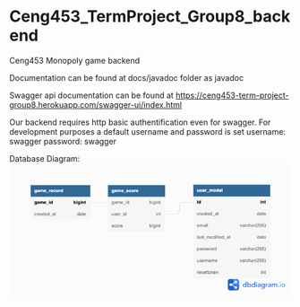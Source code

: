 # Ceng453_TermProject_Group8_backend
Ceng453 Monopoly game backend

Documentation can be found at docs/javadoc folder as javadoc

Swagger api documentation can be found at
https://ceng453-term-project-group8.herokuapp.com/swagger-ui/index.html

Our backend requires http basic authentification even for swagger. For development purposes a default username and password is set
username: swagger
password: swagger

Database Diagram:
![Database Diagram](./diagrams/database_schema.png)
